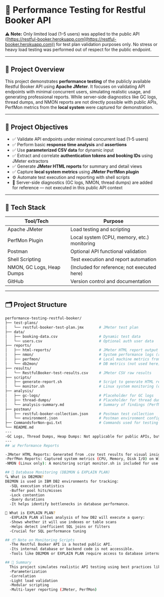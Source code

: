 # 🚀 Performance Testing for Restful Booker API

⚠️ **Note:** Only limited load (1–5 users) was applied to the public API ([https://restful-booker.herokuapp.com](https://restful-booker.herokuapp.com)) for test plan validation purposes only. No stress or heavy load testing was performed out of respect for the public endpoint.

---

## 📘 Project Overview

This project demonstrates **performance testing** of the publicly available Restful Booker API using **Apache JMeter**. It focuses on validating API endpoints with minimal concurrent users, simulating realistic usage, and generating professional reports. While server-side diagnostics like GC logs, thread dumps, and NMON reports are not directly possible with public APIs, PerfMon metrics from the **local system** were captured for demonstration.

---

## 🎯 Project Objectives

- ✅ Validate API endpoints under minimal concurrent load (1–5 users)  
- ✅ Perform basic **response time analysis** and **assertions**  
- ✅ Use **parameterized CSV data** for dynamic input  
- ✅ Extract and correlate **authentication tokens and booking IDs** using JMeter extractors  
- ✅ Generate **JMeter HTML reports** for summary and detail views  
- ✅ Capture **local system metrics** using **JMeter PerfMon plugin**  
- ⚙️ Automate test execution and reporting with shell scripts  
- 🛑 Server-side diagnostics (GC logs, NMON, thread dumps) are added for reference — not executed in this public API context

---

## 🧰 Tech Stack

| Tool/Tech          | Purpose                                     |
|--------------------|---------------------------------------------|
| Apache JMeter      | Load testing and scripting                  |
| PerfMon Plugin     | Local system (CPU, memory, etc.) monitoring |
| Postman            | Optional API functional validation          |
| Shell Scripting    | Test execution and report automation        |
| NMON, GC Logs, Heap Dumps | (Included for reference; not executed here) |
| GitHub             | Version control and documentation           |

---

## 🗂️ Project Structure

```bash
performance-testing-restful-booker/
├── test-plans/
│   └── restful-booker-test-plan.jmx       # JMeter test plan
├── data/
│   ├── booking-data.csv                   # Dynamic test data
│   └── users.csv                          # Optional auth user data
├── reports/
│   ├── html-reports/                      # JMeter HTML report output
│   ├── nmon/                              # System performance logs (reference)
│   ├── perfmon/                           # Local machine metrics from JMeter PerfMon
│   └── db2mon/                            # DB metrics (not used here)
├── results/
│   └── RestfulBooker-test-results.csv     # JMeter CSV raw results
├── scripts/
│   ├── generate-report.sh                 # Script to generate HTML reports
│   └── monitor.sh                         # Linux system monitoring (optional)
├── analysis/
│   ├── gc-logs/                           # Placeholder for GC logs
│   ├── thread-dumps/                      # Placeholder for thread dumps
│   └── analysis-summary.md                # Summary of findings (PerfMon etc.)
├── postman/
│   ├── restful-booker-collection.json     # Postman test collection
│   └── environment.json                   # Postman environment config
├── CommandsforNon-gui.txt                 # Commands used for testing using non-gui mode
└── README.md
---
-GC Logs, Thread Dumps, Heap Dumps: Not applicable for public APIs, but folder structure is included for reference and real-world enterprise use cases.
---
## 📊 Performance Reports

-JMeter HTML Reports: Generated from .csv test results for visual insights.
-PerfMon Reports: Captured system metrics (CPU, Memory, Disk I/O) on Windows using JMeter’s PerfMon plugin.
-NMON (Linux only): A monitoring script monitor.sh is included for use on Linux environments.

## 🧾 Database Monitoring (DB2MON & EXPLAIN PLAN)
🔍 What is DB2MON?
DB2MON is used in IBM DB2 environments for tracking:
  -SQL execution statistics
  -Buffer pool hits/misses
  -Lock contention
  -Query durations
  -It helps identify bottlenecks in database performance.

📌 What is EXPLAIN PLAN?
  -EXPLAIN PLAN allows analysis of how DB2 will execute a query:
  -Shows whether it will use indexes or table scans
  -Helps detect inefficient SQL joins or filters
  -Crucial for SQL performance tuning

## 📦 Note on Monitoring Scripts
  -The Restful Booker API is a hosted public API.
  -Its internal database or backend code is not accessible.
  -Tools like DB2MON or EXPLAIN PLAN require access to database internals, so they are not applicable here.

## 📌 Summary
  This project simulates realistic API testing using best practices like:
  -Parameterization
  -Correlation
  -Light load validation
  -Modular scripting
  -Multi-layer reporting (JMeter, PerfMon)
